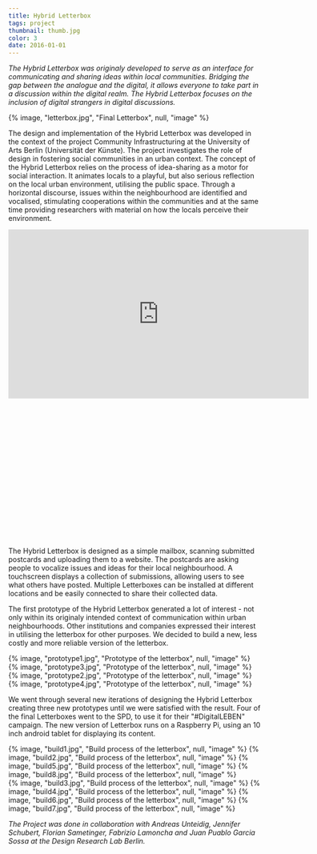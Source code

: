 ```yaml
---
title: Hybrid Letterbox
tags: project
thumbnail: thumb.jpg
color: 3
date: 2016-01-01
---
```


*The Hybrid Letterbox was originaly developed to serve as an interface for communicating and sharing ideas within local communities. Bridging the gap between the analogue and the digital, it allows everyone to take part in a discussion within the digital realm. The Hybrid Letterbox focuses on the inclusion of digital strangers in digital discussions.*

<span class="more"></span>

{% image, "letterbox.jpg", "Final Letterbox", null, "image" %}

The design and implementation of the Hybrid Letterbox was developed in the context of the project Community Infrastructuring at the University of Arts Berlin (Universität der Künste). The project investigates the role of design in fostering social communities in an urban context. The concept of the Hybrid Letterbox relies on the process of idea-sharing as a motor for social interaction. It animates locals to a playful, but also serious reflection on the local urban environment, utilising the public space. Through a horizontal discourse, issues within the neighbourhood are identified and vocalised, stimulating cooperations within the communities and at the same time providing researchers with material on how the locals perceive their environment.

<div class="iframe-with-asp" style="padding-bottom: 56%;">
  <iframe src="https://player.vimeo.com/video/109597975" width="600" height="338" frameborder="0" webkitallowfullscreen="" mozallowfullscreen="" allowfullscreen=""></iframe>
</div>

The Hybrid Letterbox is designed as a simple mailbox, scanning submitted postcards and uploading them to a website. The postcards are asking people to vocalize issues and ideas for their local neighbourhood. A touchscreen displays a collection of submissions, allowing users to see what others have posted. Multiple Letterboxes can be installed at different locations and be easily connected to share their collected data.

The first prototype of the Hybrid Letterbox generated a lot of interest - not only within its originaly intended context of communication within urban neighbourhoods. Other institutions and companies expressed their interest in utilising the letterbox for other purposes. We decided to build a new, less costly and more reliable version of the letterbox.

<div class="gallery">
{% image, "prototype1.jpg", "Prototype of the letterbox", null, "image" %}
{% image, "prototype3.jpg", "Prototype of the letterbox", null, "image" %}
</div>

<div class="gallery">
{% image, "prototype2.jpg", "Prototype of the letterbox", null, "image" %}
{% image, "prototype4.jpg", "Prototype of the letterbox", null, "image" %}
</div>

We went through several new iterations of designing the Hybrid Letterbox creating three new prototypes until we were satisfied with the result. Four of the final Letterboxes went to the SPD, to use it for their "#DigitalLEBEN" campaign. The new version of Letterbox runs on a Raspberry Pi, using an 10 inch android tablet for displaying its content.

<div class="gallery">
{% image, "build1.jpg", "Build process of the letterbox", null, "image" %}
{% image, "build2.jpg", "Build process of the letterbox", null, "image" %}
{% image, "build5.jpg", "Build process of the letterbox", null, "image" %}
{% image, "build8.jpg", "Build process of the letterbox", null, "image" %}
</div>

<div class="gallery">
{% image, "build3.jpg", "Build process of the letterbox", null, "image" %}
{% image, "build4.jpg", "Build process of the letterbox", null, "image" %}
{% image, "build6.jpg", "Build process of the letterbox", null, "image" %}
{% image, "build7.jpg", "Build process of the letterbox", null, "image" %}
</div>


*The Project was done in collaboration with Andreas Unteidig, Jennifer Schubert, Florian Sametinger, Fabrizio Lamoncha and Juan Puablo Garcia Sossa at the Design Research Lab Berlin.*
